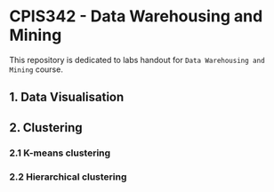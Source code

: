 # CPIS342 -  Data Warehousing and Mining

This repository is dedicated to labs handout for `Data Warehousing and Mining` course.

## 1. Data Visualisation

## 2. Clustering

### 2.1 K-means clustering


### 2.2 Hierarchical clustering


